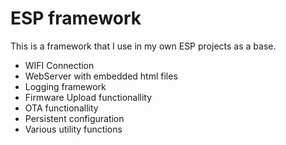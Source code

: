 # ESP framework

This is a framework that I use in my own ESP projects as a base. 

* WIFI Connection
* WebServer with embedded html files
* Logging framework
* Firmware Upload functionallity
* OTA functionallity
* Persistent configuration
* Various utility functions
